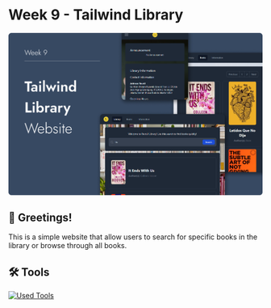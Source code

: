 # Week 9 - Tailwind Library

![banner](assets/markdown_banner.png)

## 👋 Greetings!

This is a simple website that allow users to search for specific books in the library or browse through all books.

## 🛠️ Tools

[![Used Tools](https://skillicons.dev/icons?i=html,css,js,tailwind,docker,git,github,md)](https://skillicons.dev)